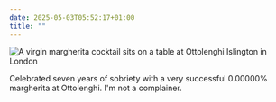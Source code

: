 ```yaml
---
date: 2025-05-03T05:52:17+01:00
title: ""
---
```

![A virgin margherita cocktail sits on a table at Ottolenghi Islington in London](/img/photos/2025-05-03-05-52-09.jpeg)

Celebrated seven years of sobriety with a very successful 0.00000% margherita at Ottolenghi. I'm not a complainer.